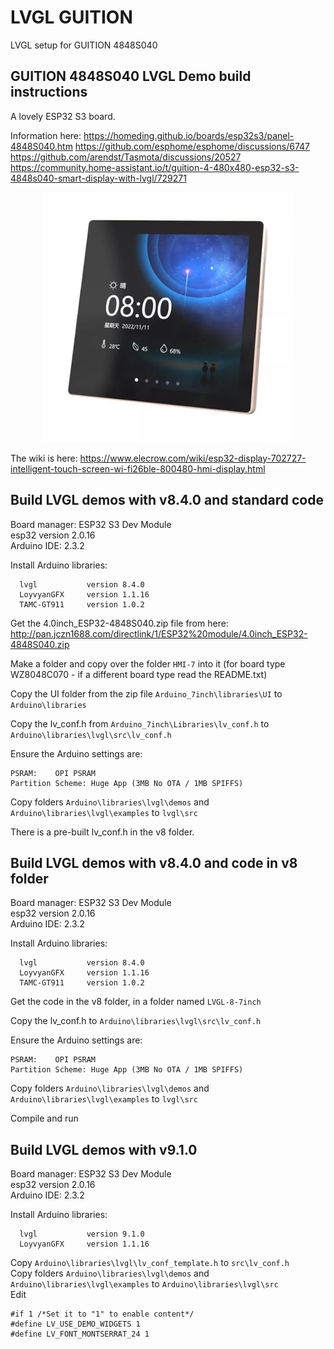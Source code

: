 # LVGL GUITION
LVGL setup for GUITION  4848S040

## GUITION 4848S040 LVGL Demo build instructions

A lovely ESP32 S3 board.   

Information here:
https://homeding.github.io/boards/esp32s3/panel-4848S040.htm
https://github.com/esphome/esphome/discussions/6747
https://github.com/arendst/Tasmota/discussions/20527
https://community.home-assistant.io/t/guition-4-480x480-esp32-s3-4848s040-smart-display-with-lvgl/729271

<p align="center">
  <img src="https://github.com/paulhamsh/LVGL_GUITION/blob/main/GUITION.jpg" width="400" title="GUITION">
</p>   

The wiki is here: https://www.elecrow.com/wiki/esp32-display-702727-intelligent-touch-screen-wi-fi26ble-800480-hmi-display.html  


## Build LVGL demos with v8.4.0 and standard code  

Board manager: ESP32 S3 Dev Module   
esp32 version 2.0.16   
Arduino IDE:   2.3.2   

Install Arduino libraries:
```
  lvgl           version 8.4.0
  LoyvyanGFX     version 1.1.16
  TAMC-GT911     version 1.0.2
```
Get the 4.0inch_ESP32-4848S040.zip file from here: http://pan.jczn1688.com/directlink/1/ESP32%20module/4.0inch_ESP32-4848S040.zip


Make a folder and copy over the folder ```HMI-7``` into it  (for board type  WZ8048C070 - if a different board type read the README.txt)   

Copy the UI folder from the zip file ```Arduino_7inch\libraries\UI``` to ```Arduino\libraries```

Copy the lv_conf.h from ```Arduino_7inch\Libraries\lv_conf.h``` to ```Arduino\libraries\lvgl\src\lv_conf.h```   

Ensure the Arduino settings are:
```
PSRAM:    OPI PSRAM
Partition Scheme: Huge App (3MB No OTA / 1MB SPIFFS)
```

Copy folders ```Arduino\libraries\lvgl\demos``` and ```Arduino\libraries\lvgl\examples```  to ```lvgl\src```   

There is a pre-built lv_conf.h in the v8 folder.   

## Build LVGL demos with v8.4.0 and code in v8 folder  

Board manager: ESP32 S3 Dev Module   
esp32 version 2.0.16   
Arduino IDE:   2.3.2   

Install Arduino libraries:
```
  lvgl           version 8.4.0
  LoyvyanGFX     version 1.1.16
  TAMC-GT911     version 1.0.2
```
Get the code in the v8 folder, in a folder named ```LVGL-8-7inch```   

Copy the lv_conf.h to ```Arduino\libraries\lvgl\src\lv_conf.h```   

Ensure the Arduino settings are:
```
PSRAM:    OPI PSRAM
Partition Scheme: Huge App (3MB No OTA / 1MB SPIFFS)
```
Copy folders ```Arduino\libraries\lvgl\demos``` and ```Arduino\libraries\lvgl\examples```  to ```lvgl\src```   

Compile and run    

## Build LVGL demos with v9.1.0

Board manager: ESP32 S3 Dev Module   
esp32 version 2.0.16   
Arduino IDE:   2.3.2   

Install Arduino libraries:
```
  lvgl           version 9.1.0
  LoyvyanGFX     version 1.1.16
```

Copy ```Arduino\libraries\lvgl\lv_conf_template.h``` to ```src\lv_conf.h```   
Copy folders ```Arduino\libraries\lvgl\demos``` and ```Arduino\libraries\lvgl\examples```  to ```Arduino\libraries\lvgl\src```     
Edit
```
#if 1 /*Set it to "1" to enable content*/
#define LV_USE_DEMO_WIDGETS 1
#define LV_FONT_MONTSERRAT_24 1
